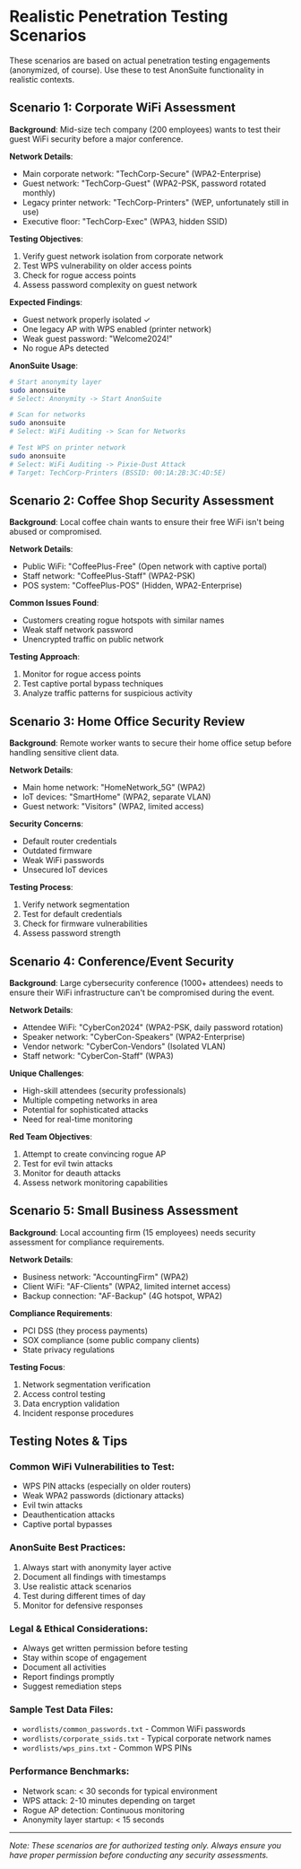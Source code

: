 # Realistic Penetration Testing Scenarios

These scenarios are based on actual penetration testing engagements (anonymized, of course). Use these to test AnonSuite functionality in realistic contexts.

## Scenario 1: Corporate WiFi Assessment

**Background**: Mid-size tech company (200 employees) wants to test their guest WiFi security before a major conference.

**Network Details**:
- Main corporate network: "TechCorp-Secure" (WPA2-Enterprise)
- Guest network: "TechCorp-Guest" (WPA2-PSK, password rotated monthly)
- Legacy printer network: "TechCorp-Printers" (WEP, unfortunately still in use)
- Executive floor: "TechCorp-Exec" (WPA3, hidden SSID)

**Testing Objectives**:
1. Verify guest network isolation from corporate network
2. Test WPS vulnerability on older access points
3. Check for rogue access points
4. Assess password complexity on guest network

**Expected Findings**:
- Guest network properly isolated ✓
- One legacy AP with WPS enabled (printer network)
- Weak guest password: "Welcome2024!"
- No rogue APs detected

**AnonSuite Usage**:
```bash
# Start anonymity layer
sudo anonsuite
# Select: Anonymity -> Start AnonSuite

# Scan for networks
sudo anonsuite
# Select: WiFi Auditing -> Scan for Networks

# Test WPS on printer network
sudo anonsuite  
# Select: WiFi Auditing -> Pixie-Dust Attack
# Target: TechCorp-Printers (BSSID: 00:1A:2B:3C:4D:5E)
```

## Scenario 2: Coffee Shop Security Assessment

**Background**: Local coffee chain wants to ensure their free WiFi isn't being abused or compromised.

**Network Details**:
- Public WiFi: "CoffeePlus-Free" (Open network with captive portal)
- Staff network: "CoffeePlus-Staff" (WPA2-PSK)
- POS system: "CoffeePlus-POS" (Hidden, WPA2-Enterprise)

**Common Issues Found**:
- Customers creating rogue hotspots with similar names
- Weak staff network password
- Unencrypted traffic on public network

**Testing Approach**:
1. Monitor for rogue access points
2. Test captive portal bypass techniques
3. Analyze traffic patterns for suspicious activity

## Scenario 3: Home Office Security Review

**Background**: Remote worker wants to secure their home office setup before handling sensitive client data.

**Network Details**:
- Main home network: "HomeNetwork_5G" (WPA2)
- IoT devices: "SmartHome" (WPA2, separate VLAN)
- Guest network: "Visitors" (WPA2, limited access)

**Security Concerns**:
- Default router credentials
- Outdated firmware
- Weak WiFi passwords
- Unsecured IoT devices

**Testing Process**:
1. Verify network segmentation
2. Test for default credentials
3. Check for firmware vulnerabilities
4. Assess password strength

## Scenario 4: Conference/Event Security

**Background**: Large cybersecurity conference (1000+ attendees) needs to ensure their WiFi infrastructure can't be compromised during the event.

**Network Details**:
- Attendee WiFi: "CyberCon2024" (WPA2-PSK, daily password rotation)
- Speaker network: "CyberCon-Speakers" (WPA2-Enterprise)
- Vendor network: "CyberCon-Vendors" (Isolated VLAN)
- Staff network: "CyberCon-Staff" (WPA3)

**Unique Challenges**:
- High-skill attendees (security professionals)
- Multiple competing networks in area
- Potential for sophisticated attacks
- Need for real-time monitoring

**Red Team Objectives**:
1. Attempt to create convincing rogue AP
2. Test for evil twin attacks
3. Monitor for deauth attacks
4. Assess network monitoring capabilities

## Scenario 5: Small Business Assessment

**Background**: Local accounting firm (15 employees) needs security assessment for compliance requirements.

**Network Details**:
- Business network: "AccountingFirm" (WPA2)
- Client WiFi: "AF-Clients" (WPA2, limited internet access)
- Backup connection: "AF-Backup" (4G hotspot, WPA2)

**Compliance Requirements**:
- PCI DSS (they process payments)
- SOX compliance (some public company clients)
- State privacy regulations

**Testing Focus**:
1. Network segmentation verification
2. Access control testing
3. Data encryption validation
4. Incident response procedures

## Testing Notes & Tips

### Common WiFi Vulnerabilities to Test:
- WPS PIN attacks (especially on older routers)
- Weak WPA2 passwords (dictionary attacks)
- Evil twin attacks
- Deauthentication attacks
- Captive portal bypasses

### AnonSuite Best Practices:
1. Always start with anonymity layer active
2. Document all findings with timestamps
3. Use realistic attack scenarios
4. Test during different times of day
5. Monitor for defensive responses

### Legal & Ethical Considerations:
- Always get written permission before testing
- Stay within scope of engagement
- Document all activities
- Report findings promptly
- Suggest remediation steps

### Sample Test Data Files:
- `wordlists/common_passwords.txt` - Common WiFi passwords
- `wordlists/corporate_ssids.txt` - Typical corporate network names
- `wordlists/wps_pins.txt` - Common WPS PINs

### Performance Benchmarks:
- Network scan: < 30 seconds for typical environment
- WPS attack: 2-10 minutes depending on target
- Rogue AP detection: Continuous monitoring
- Anonymity layer startup: < 15 seconds

---

*Note: These scenarios are for authorized testing only. Always ensure you have proper permission before conducting any security assessments.*

